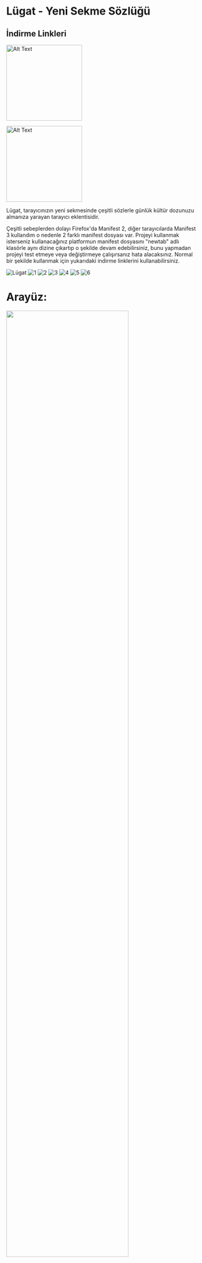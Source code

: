 # Lügat - Yeni Sekme Sözlüğü

## İndirme Linkleri

<a href="https://addons.mozilla.org/tr/firefox/addon/lugat_sozluk?utm_source=github.com/tuncaykaptan/lugat/" target="_blank"><img src="https://github.com/tuncaykaptan/lugat/assets/75607066/6af09585-ad09-4c53-b4f5-dd686225f9e7" alt="Alt Text" width="200"></a>


<a href="https://microsoftedge.microsoft.com/addons/detail/l%C3%BCgat-yeni-sekme-s%C3%B6zl%C3%BC%C4%9F/gacdjadggbnffcbicepgiakoifbgmnfg" target="_blank"><img src="https://github.com/tuncaykaptan/lugat/assets/75607066/d4b82e69-6909-4293-8de3-62c8d27e52ba" alt="Alt Text" width="200"></a>

Lügat, tarayıcınızın yeni sekmesinde çeşitli sözlerle günlük kültür dozunuzu almanıza yarayan tarayıcı eklentisidir.

Çeşitli sebeplerden dolayı Firefox'da Manifest 2, diğer tarayıcılarda Manifest 3 kullandım o nedenle 2 farklı manifest dosyası var. Projeyi kullanmak isterseniz kullanacağınız platformun manifest dosyasını "newtab" adlı klasörle aynı dizine çıkartıp o şekilde devam edebilirsiniz, bunu yapmadan projeyi test etmeye veya değiştirmeye çalışırsanız hata alacaksınız.
Normal bir şekilde kullanmak için yukarıdaki indirme linklerini kullanabilirsiniz.

![Lügat](https://github.com/tuncaykaptan/lugat/assets/75607066/73c83b30-9324-4a45-b1eb-4457162d77db)
![1](https://github.com/tuncaykaptan/lugat/assets/75607066/e1e533cc-897f-408d-abb8-ab5a86450dcb)
![2](https://github.com/tuncaykaptan/lugat/assets/75607066/65aa28cd-cd10-45a7-99b0-b12a03225745)
![3](https://github.com/tuncaykaptan/lugat/assets/75607066/44ae0e91-0e21-466b-b945-55e0cddb5d3b)
![4](https://github.com/tuncaykaptan/lugat/assets/75607066/5a207e8e-77be-40ae-b1e5-489bab0df5ba)
![5](https://github.com/tuncaykaptan/lugat/assets/75607066/6df1d4ba-e929-4407-ae54-754fcb837867)
![6](https://github.com/tuncaykaptan/lugat/assets/75607066/2fc0169f-664f-4f2f-9e74-479184de8e1d)

# Arayüz:
<img src="https://github.com/tuncaykaptan/lugat/assets/75607066/51d2ef12-67b8-4164-8ad1-e887144841cd" width="80%">
<img src="https://github.com/tuncaykaptan/lugat/assets/75607066/f4e49876-f3f1-4ff1-8f41-47a10f803443" width="80%">
<img src="https://github.com/tuncaykaptan/lugat/assets/75607066/8d78b0e9-52e2-42e8-857e-c660e38f1c84" width="80%">
<img src="https://github.com/tuncaykaptan/lugat/assets/75607066/3b294534-2294-4a77-a32e-b4190d947b1e" width="80%">
<img src="https://github.com/tuncaykaptan/lugat/assets/75607066/c4344883-7552-4b49-bc1f-39e5138be989" width="80%">








